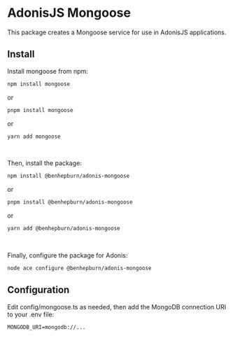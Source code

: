 # AdonisJS Mongoose

This package creates a Mongoose service for use in AdonisJS applications.

## Install

Install mongoose from npm:
```sh
npm install mongoose
```
or
```sh
pnpm install mongoose
```
or
```sh
yarn add mongoose
```
<br />

Then, install the package:
```sh
npm install @benhepburn/adonis-mongoose
```
or
```sh
pnpm install @benhepburn/adonis-mongoose
```
or
```sh
yarn add @benhepburn/adonis-mongoose
```
<br />

Finally, configure the package for Adonis:
```sh
node ace configure @benhepburn/adonis-mongoose
```

## Configuration

Edit config/mongoose.ts as needed, then add the MongoDB connection URI to your .env file:
```dotenv
MONGODB_URI=mongodb://...
```
